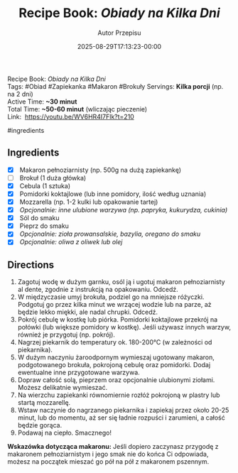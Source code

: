 ﻿---
draft: true
title: "Recipe Book: _Obiady na Kilka Dni_"
author: "Autor Przepisu"
recipe_image: images/recipe-headers/default.avif
date: 2025-08-29T17:13:23-00:00
categories: ["do-kategoryzacji"]
tags: ["draft"]
tagline: "Przepis do sformatowania"
servings: 4
prep_time: 15
cook: true
cook_time: 30
calories: 300
protein: 20
fat: 10
carbohydrate: 25
---
Recipe Book: _Obiady na Kilka Dni_  
Tags: #Obiad #Zapiekanka #Makaron #Brokuły 
Servings: **Kilka porcji** (np. na 2 dni)  
Active Time: **~30 minut**  
Total Time: **~50-60 minut** (wliczając pieczenie)  
Link:  https://youtu.be/WV6HR4I7Flk?t=210

#ingredients 
## Ingredients
- [x]  Makaron pełnoziarnisty (np. 500g na dużą zapiekankę)
- [ ]  Brokuł (1 duża główka)
- [x]  Cebula (1 sztuka)
- [x]  Pomidorki koktajlowe (lub inne pomidory, ilość według uznania)
- [x]  Mozzarella (np. 1-2 kulki lub opakowanie tartej)
- [x]  _Opcjonalnie: inne ulubione warzywa (np. papryka, kukurydza, cukinia)_
- [x]  Sól do smaku
- [x]  Pieprz do smaku
- [x]  _Opcjonalnie: zioła prowansalskie, bazylia, oregano do smaku_
- [x]  _Opcjonalnie: oliwa z oliwek lub olej_

## Directions

1. Zagotuj wodę w dużym garnku, osól ją i ugotuj makaron pełnoziarnisty al dente, zgodnie z instrukcją na opakowaniu. Odcedź.
2. W międzyczasie umyj brokuła, podziel go na mniejsze różyczki. Podgotuj go przez kilka minut we wrzącej wodzie lub na parze, aż będzie lekko miękki, ale nadal chrupki. Odcedź.
3. Pokrój cebulę w kostkę lub piórka. Pomidorki koktajlowe przekrój na połówki (lub większe pomidory w kostkę). Jeśli używasz innych warzyw, również je przygotuj (np. pokrój).
4. Nagrzej piekarnik do temperatury ok. 180-200°C (w zależności od piekarnika).
5. W dużym naczyniu żaroodpornym wymieszaj ugotowany makaron, podgotowanego brokuła, pokrojoną cebulę oraz pomidorki. Dodaj ewentualne inne przygotowane warzywa.
6. Dopraw całość solą, pieprzem oraz opcjonalnie ulubionymi ziołami. Możesz delikatnie wymieszać.
7. Na wierzchu zapiekanki równomiernie rozłóż pokrojoną w plastry lub startą mozzarellę.
8. Wstaw naczynie do nagrzanego piekarnika i zapiekaj przez około 20-25 minut, lub do momentu, aż ser się ładnie rozpuści i zarumieni, a całość będzie gorąca.
9. Podawaj na ciepło. Smacznego!

**Wskazówka dotycząca makaronu:** Jeśli dopiero zaczynasz przygodę z makaronem pełnoziarnistym i jego smak nie do końca Ci odpowiada, możesz na początek mieszać go pół na pół z makaronem pszennym.